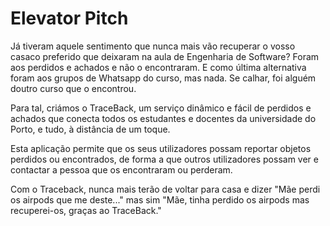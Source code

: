 # Elevator Pitch

Já tiveram aquele sentimento que nunca mais vão recuperar o vosso casaco preferido que deixaram na aula de Engenharia de Software? Foram aos perdidos e achados e não o encontraram. E como última alternativa foram aos grupos de Whatsapp do curso, mas nada. Se calhar, foi alguém doutro curso que o encontrou.

Para tal, criámos o TraceBack, um serviço dinâmico e fácil de perdidos e achados que conecta todos os estudantes e docentes da universidade do Porto, e tudo, à distância de um toque. 

Esta aplicação permite que os seus utilizadores possam reportar objetos perdidos ou encontrados, de forma a que outros utilizadores possam ver e contactar a pessoa que os encontraram ou perderam.

Com o Traceback, nunca mais terão de voltar para casa e dizer "Mãe perdi os airpods que me deste..." mas sim "Mãe, tinha perdido os airpods mas recuperei-os, graças ao TraceBack."
